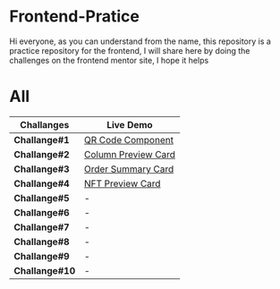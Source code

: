 # Frontend-Pratice

Hi everyone, as you can understand from the name, this repository is a practice repository for the frontend, I will share here by doing the challenges on the frontend mentor site, I hope it helps

# All 

|Challanges               |Live Demo                         |
|----------------|-----------------------------|
|**Challange#1** |[QR Code Component](https://github.com/chefberke/frontend-challange/tree/main/Challange-1)|
|**Challange#2** |[Column Preview Card](https://github.com/chefberke/frontend-challange/tree/main/Challange-2)|
|**Challange#3** |[Order Summary Card](https://github.com/chefberke/frontend-challange/tree/main/Challange-3)|
|**Challange#4** |[NFT Preview Card](https://github.com/chefberke/frontend-challange/tree/main/Challange-4)|
|**Challange#5** |-[](https://frontend-challange-1.vercel.app/)|
|**Challange#6** |-[](https://frontend-challange-1.vercel.app/)|
|**Challange#7** |-[](https://frontend-challange-1.vercel.app/)|
|**Challange#8** |-[](https://frontend-challange-1.vercel.app/)|
|**Challange#9** |-[](https://frontend-challange-1.vercel.app/)|
|**Challange#10** |-[](https://frontend-challange-1.vercel.app/)|